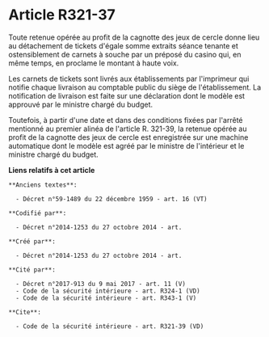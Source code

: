 # Article R321-37

Toute retenue opérée au profit de la cagnotte des jeux de cercle donne lieu au détachement de tickets d'égale somme extraits
séance tenante et ostensiblement de carnets à souche par un préposé du casino qui, en même temps, en proclame le montant à
haute voix. 

Les carnets de tickets sont livrés aux établissements par l'imprimeur qui notifie chaque livraison au comptable public du
siège de l'établissement. La notification de livraison est faite sur une déclaration dont le modèle est approuvé par le
ministre chargé du budget. 

Toutefois, à partir d'une date et dans des conditions fixées par l'arrêté mentionné au premier alinéa de l'article R. 321-39,
la retenue opérée au profit de la cagnotte des jeux de cercle est enregistrée sur une machine automatique dont le modèle est
agréé par le ministre de l'intérieur et le ministre chargé du budget.

**Liens relatifs à cet article**

	**Anciens textes**:

	  - Décret n°59-1489 du 22 décembre 1959 - art. 16 (VT)

	**Codifié par**:

	  - Décret n°2014-1253 du 27 octobre 2014 - art.

	**Créé par**:

	  - Décret n°2014-1253 du 27 octobre 2014 - art.

	**Cité par**:

	  - Décret n°2017-913 du 9 mai 2017 - art. 11 (V)
	  - Code de la sécurité intérieure - art. R324-1 (VD)
	  - Code de la sécurité intérieure - art. R343-1 (V)

	**Cite**:

	  - Code de la sécurité intérieure - art. R321-39 (VD)
